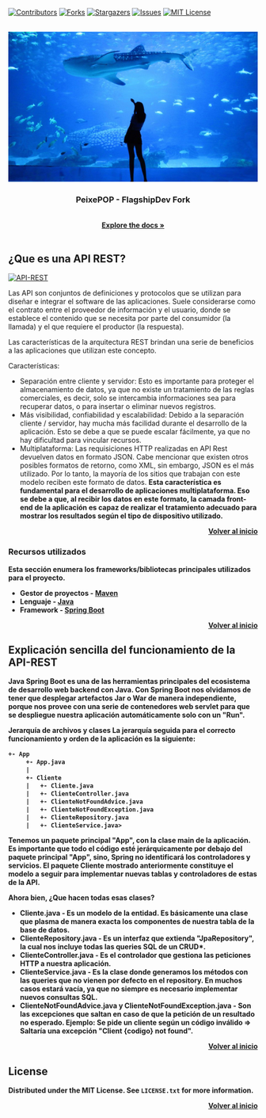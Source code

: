 <div id="top"></div>
<!--
*** Thanks for checking out the Best-README-Template. If you have a suggestion
*** that would make this better, please fork the repo and create a pull request
*** or simply open an issue with the tag "enhancement".
*** Don't forget to give the project a star!
*** Thanks again! Now go create something AMAZING! :D
-->



<!-- PROJECT SHIELDS -->
<!--
*** I'm using markdown "reference style" links for readability.
*** Reference links are enclosed in brackets [ ] instead of parentheses ( ).
*** See the bottom of this document for the declaration of the reference variables
*** for contributors-url, forks-url, etc. This is an optional, concise syntax you may use.
*** https://www.markdownguide.org/basic-syntax/#reference-style-links
-->
[![Contributors][contributors-shield]][contributors-url]
[![Forks][forks-shield]][forks-url]
[![Stargazers][stars-shield]][stars-url]
[![Issues][issues-shield]][issues-url]
[![MIT License][license-shield]][license-url]



<!-- PROJECT LOGO -->
<br />
<div align="center">
  <a href="https://github.com/FlagshipDev/peixePOP">
    <img src="https://raw.githubusercontent.com/aandradeb/peixePOP/main/acuario-tiburon.jpg" alt="peixePOP"/>
  </a>

  <h3 align="center">PeixePOP - FlagshipDev Fork</h3>

  <p align="center">
    <br />
    <a href="https://github.com/FlagshipDev/peixePOP"><strong>Explore the docs »</strong></a>
    <br />
    <br />
  </p>
</div>



<!-- ABOUT THE PROJECT -->
## ¿Que es una API REST?

[![API-REST][product-screenshot]](https://github.com/FlagshipDev/peixePOP)

Las API son conjuntos de definiciones y protocolos que se utilizan para diseñar e integrar el software de las aplicaciones. Suele considerarse como el contrato entre el proveedor de información y el usuario, donde se establece el contenido que se necesita por parte del consumidor (la llamada) y el que requiere el productor (la respuesta).

Las características de la arquitectura REST brindan una serie de beneficios a las aplicaciones que utilizan este concepto.

Características:
* Separación entre cliente y servidor:
    Esto es importante para proteger el almacenamiento de datos, ya que no existe un tratamiento de las reglas comerciales, es decir, solo se intercambia informaciones sea para recuperar datos, o para insertar o eliminar nuevos registros.
* Más visibilidad, confiabilidad y escalabilidad:
    Debido a la separación cliente / servidor, hay mucha más facilidad durante el desarrollo de la aplicación. Esto se debe a que se puede escalar fácilmente, ya que no hay dificultad para vincular recursos.
* Multiplataforma:
    Las requisiciones HTTP realizadas en API Rest devuelven datos en formato JSON. Cabe mencionar que existen otros posibles formatos de retorno, como XML, sin embargo, JSON es el más utilizado. Por lo tanto, la mayoría de los sitios que trabajan con este modelo reciben este formato de datos.
    <b>Esta característica es fundamental para el desarrollo de aplicaciones multiplataforma<b>. Eso se debe a que, al recibir los datos en este formato, la camada front-end de la aplicación es capaz de realizar el tratamiento adecuado para mostrar los resultados según el tipo de dispositivo utilizado.


<p align="right"><a href="#top">Volver al inicio</a></p>



### Recursos utilizados

Esta sección enumera los frameworks/bibliotecas principales utilizados para el proyecto.

* Gestor de proyectos - [Maven](https://maven.apache.org)
* Lenguaje - [Java](https://www.java.com/es/)
* Framework - [Spring Boot](https://spring.io/projects/spring-boot)

<p align="right"><a href="#top">Volver al inicio</a></p>


<!-- GETTING STARTED -->
## Explicación sencilla del funcionamiento de la API-REST

Java Spring Boot es una de las herramientas principales del ecosistema de desarrollo web backend con Java. Con Spring Boot nos olvidamos de tener que desplegar 
artefactos Jar o War de manera independiente, porque nos provee con una serie de contenedores web servlet para que se despliegue nuestra aplicación automáticamente solo con
un "Run".

 <b>Jerarquía de archivos y clases</b>
 La jerarquía seguida para el correcto funcionamiento y orden de la aplicación es la siguiente:
<pre><code>+- App
     +- App.java
     |
     +- Cliente
     |   +- Cliente.java
     |   +- ClienteController.java
     |   +- ClienteNotFoundAdvice.java
     |   +- ClienteNotFoundException.java
     |   +- ClienteRepository.java
     |   +- ClienteService.java&gt;
</code></pre>
  
Tenemos un paquete principal "App", con la clase main de la aplicación. Es importante que todo el código esté jerárquicamente por debajo del paquete principal "App", sino, Spring no identificará los controladores y servicios.
El paquete Cliente mostrado anteriormente constituye el modelo a seguir para implementar nuevas tablas y controladores de estas de la API.

Ahora bien, ¿Que hacen todas esas clases?

  * Cliente.java - Es un modelo de la entidad. Es básicamente una clase que plasma de manera exacta los componentes de nuestra tabla de la base de datos.
  * ClienteRepository.java - Es un interfaz que extienda "JpaRepository", la cual nos incluye todas las queries SQL de un CRUD*.
  * ClienteController.java - Es el controlador que gestiona las peticiones HTTP a nuestra aplicación.
  * ClienteService.java - Es la clase donde generamos los métodos con las queries que no vienen por defecto en el repository. En muchos casos estará vacía, ya que no siempre es                            necesario implementar nuevos consultas SQL.
  * ClienteNotFoundAdvice.java y ClienteNotFoundException.java - Son las excepciones que saltan en caso de que la petición de un resultado no esperado. Ejemplo: Se pide un                                                                       cliente según un código inválido => Saltaría una excepción "Client {codigo} not found".
  

<p align="right"><a href="#top">Volver al inicio</a></p>

<!-- LICENSE -->
## License

Distributed under the MIT License. See `LICENSE.txt` for more information.

<p align="right"><a href="#top">Volver al inicio</a></p>


<!-- MARKDOWN LINKS & IMAGES -->
<!-- https://www.markdownguide.org/basic-syntax/#reference-style-links -->
[contributors-shield]: https://img.shields.io/github/contributors/FlagshipDev/peixePOP.svg?style=for-the-badge
[contributors-url]: https://github.com/FlagshipDev/peixePOP/graphs/contributors
[forks-shield]: https://img.shields.io/github/forks/FlagshipDev/peixePOP.svg?style=for-the-badge
[forks-url]: https://github.com/FlagshipDev/peixePOP/network/members
[stars-shield]: https://img.shields.io/github/stars/FlagshipDev/peixePOP.svg?style=for-the-badge
[stars-url]: https://github.com/FlagshipDev/peixePOP/stargazers
[issues-shield]: https://img.shields.io/github/issues/FlagshipDev/peixePOP.svg?style=for-the-badge
[issues-url]: https://github.com/FlagshipDev/peixePOP/issues
[license-shield]: https://img.shields.io/github/license/FlagshipDev/peixePOP.svg?style=for-the-badge
[license-url]: https://github.com/FlagshipDev/peixePOP/blob/master/LICENSE.txt
[product-screenshot]: https://www.astera.com/wp-content/uploads/2020/01/rest.png
